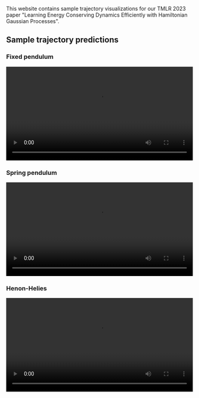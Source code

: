 This website contains sample trajectory visualizations for our TMLR 2023 paper "Learning Energy Conserving Dynamics Efficiently with Hamiltonian Gaussian Processes".

## Sample trajectory predictions

### Fixed pendulum
<p align="center">
<video width="100%" controls>
  <source src="FP_animation_r1.mp4" type="video/mp4">
  Your browser does not support the video tag. Download the video <a href="FP_animation_r1.mp4">here</a>.
</video>
</p>

### Spring pendulum
<p align="center">
<video width="100%" controls>
  <source src="SP_animation_r1.mp4" type="video/mp4">
  Your browser does not support the video tag. Download the video <a href="SP_animation_r1.mp4">here</a>.
</video>
</p>

### Henon-Helies 
<p align="center">
<video width="100%" controls>
  <source src="HH_animation_r1.mp4" type="video/mp4">
  Your browser does not support the video tag. Download the video <a href="HH_animation_r1.mp4">here</a>.
</video>
</p>
